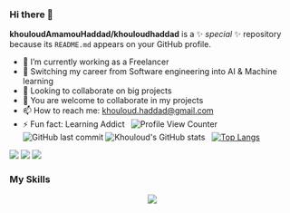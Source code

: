 ### Hi there 👋


**khouloudAmamouHaddad/khouloudhaddad** is a ✨ _special_ ✨ repository because its `README.md` appears on your GitHub profile.

- 🔭 I’m currently working as a Freelancer
- 🌱 Switching my career from Software engineering into AI & Machine learning 
- 👯 Looking to collaborate on big projects
- 🤔 You are welcome to collaborate in my projects
- 📫 How to reach me: khouloud.haddad@gmail.com
- ⚡ Fun fact: Learning Addict &nbsp;&nbsp;![Profile View Counter](https://komarev.com/ghpvc/?username=khouloudhaddad)&nbsp;&nbsp;![GitHub last commit](https://img.shields.io/github/last-commit/khouloudhaddad/khouloudhaddad)
![Khouloud's GitHub stats](https://github-readme-stats.vercel.app/api?username=khouloudhaddad&show_icons=true&theme=algolia) &nbsp;
[![Top Langs](https://github-readme-stats.vercel.app/api/top-langs/?username=khouloudhaddad&theme=algolia)](https://github.com/anuraghazra/github-readme-stats)

![](http://github-profile-summary-cards.vercel.app/api/cards/profile-details?username=khouloudhaddad&theme=codeSTACKr) 
![](http://github-profile-summary-cards.vercel.app/api/cards/repos-per-language?username=khouloudhaddad&theme=codeSTACKr) ![](http://github-profile-summary-cards.vercel.app/api/cards/stats?username=khouloudhaddad&theme=codeSTACKr)

<h3>My Skills</h3>

<p align="center">
  <a href="https://skillicons.dev">
    <img src="https://skillicons.dev/icons?i=git,vue,react,python,html,docker,angular,laravel,wordpress,php,nodejs,scss,dart,java,flutter,c#" />
  </a>
</p>
